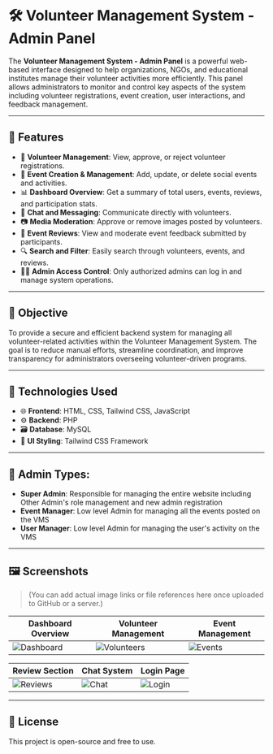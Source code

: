 # 🛠️ Volunteer Management System - Admin Panel

The **Volunteer Management System - Admin Panel** is a powerful web-based interface designed to help organizations, NGOs, and educational institutes manage their volunteer activities more efficiently. This panel allows administrators to monitor and control key aspects of the system including volunteer registrations, event creation, user interactions, and feedback management.

---

## 📌 Features

- 👥 **Volunteer Management**: View, approve, or reject volunteer registrations.
- 📅 **Event Creation & Management**: Add, update, or delete social events and activities.
- 📊 **Dashboard Overview**: Get a summary of total users, events, reviews, and participation stats.
- 💬 **Chat and Messaging**: Communicate directly with volunteers.
- 📷 **Media Moderation**: Approve or remove images posted by volunteers.
- 📝 **Event Reviews**: View and moderate event feedback submitted by participants.
- 🔍 **Search and Filter**: Easily search through volunteers, events, and reviews.
- 🧑‍💼 **Admin Access Control**: Only authorized admins can log in and manage system operations.

---

## 🎯 Objective

To provide a secure and efficient backend system for managing all volunteer-related activities within the Volunteer Management System. The goal is to reduce manual efforts, streamline coordination, and improve transparency for administrators overseeing volunteer-driven programs.

---

## 🧰 Technologies Used

- 🌐 **Frontend**: HTML, CSS, Tailwind CSS, JavaScript
- ⚙️ **Backend**: PHP
- 🗃️ **Database**: MySQL
- 🎨 **UI Styling**: Tailwind CSS Framework

---

## 🧰 Admin Types:

- **Super Admin**: Responsible for managing the entire website including Other Admin's role management and new admin registration
- **Event Manager**: Low level Admin for managing all the events posted on the VMS
- **User Manager**: Low level Admin for managing the user's activity on the VMS


---

## 🖼️ Screenshots

> (You can add actual image links or file references here once uploaded to GitHub or a server.)

| Dashboard Overview | Volunteer Management | Event Management |
|--------------------|----------------------|------------------|
| ![Dashboard](images/dashboard.png) | ![Volunteers](images/volunteer_list.png) | ![Events](images/event_manage.png) |

| Review Section | Chat System | Login Page |
|----------------|-------------|------------|
| ![Reviews](images/reviews.png) | ![Chat](images/chat.png) | ![Login](images/login.png) |

---
## 📜 License

This project is open-source and free to use.

